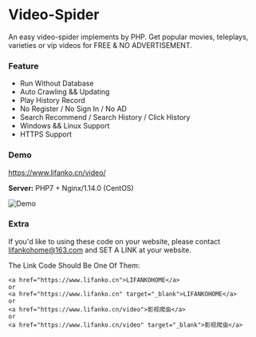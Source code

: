 # Video-Spider
An easy video-spider implements by PHP. Get popular movies, teleplays, varieties or vip videos for FREE & NO ADVERTISEMENT.

### Feature
 + Run Without Database
 + Auto Crawling && Updating
 + Play History Record
 + No Register / No Sign In / No AD
 + Search Recommend / Search History / Click History
 + Windows && Linux Support
 + HTTPS Support

### Demo
https://www.lifanko.cn/video/

**Server:** PHP7 + Nginx/1.14.0 (CentOS)

![Demo](https://gitee.com/lifanko/others/raw/master/images/video.jpg)

### Extra
If you'd like to using these code on your website, please contact lifankohome@163.com and SET A LINK at your website.

The Link Code Should Be One Of Them:

```
<a href="https://www.lifanko.cn">LIFANKOHOME</a>
or
<a href="https://www.lifanko.cn" target="_blank">LIFANKOHOME</a>
or
<a href="https://www.lifanko.cn/video">影视爬虫</a>
or
<a href="https://www.lifanko.cn/video" target="_blank">影视爬虫</a>
```
